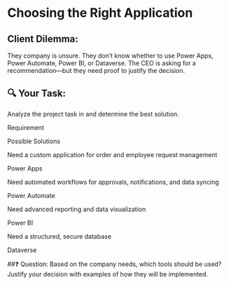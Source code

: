 # Choosing the Right Application

## Client Dilemma: 
They company is unsure. They don’t know whether to use Power Apps, Power Automate, Power BI, or Dataverse. The CEO is asking for a recommendation—but they need proof to justify the decision.

## 🔍 Your Task: 
Analyze the project task in and determine the best solution.

Requirement

Possible Solutions

Need a custom application for order and employee request management

Power Apps

Need automated workflows for approvals, notifications, and data syncing

Power Automate

Need advanced reporting and data visualization

Power BI

Need a structured, secure database

Dataverse

##❓ Question: 
Based on the company needs, which tools should be used? Justify your decision with examples of how they will be implemented.
